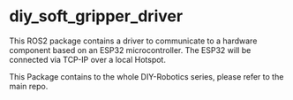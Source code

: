 # diy_soft_gripper_driver

This ROS2 package contains a driver to communicate to a hardware component based on an ESP32 microcontroller.
The ESP32 will be connected via TCP-IP over a local Hotspot.

This Package contains to the whole DIY-Robotics series, please refer to the main repo.
